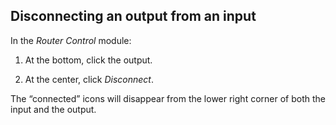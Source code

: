 ## Disconnecting an output from an input

In the *Router Control* module:

1. At the bottom, click the output.

2. At the center, click *Disconnect*.

The “connected” icons will disappear from the lower right corner of both the input and the output.
